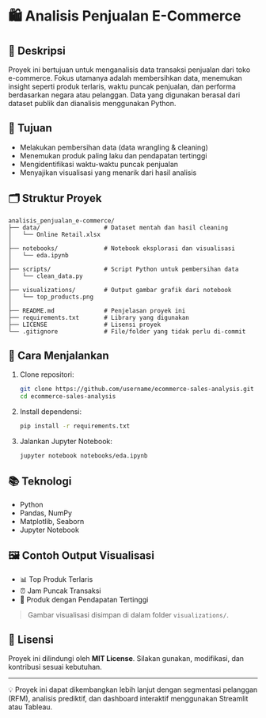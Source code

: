 # 🛍️ Analisis Penjualan E-Commerce

## 📌 Deskripsi
Proyek ini bertujuan untuk menganalisis data transaksi penjualan dari toko e-commerce. Fokus utamanya adalah membersihkan data, menemukan insight seperti produk terlaris, waktu puncak penjualan, dan performa berdasarkan negara atau pelanggan. Data yang digunakan berasal dari dataset publik dan dianalisis menggunakan Python.

## 🎯 Tujuan
- Melakukan pembersihan data (data wrangling & cleaning)
- Menemukan produk paling laku dan pendapatan tertinggi
- Mengidentifikasi waktu-waktu puncak penjualan
- Menyajikan visualisasi yang menarik dari hasil analisis

## 🗂️ Struktur Proyek

```
analisis_penjualan_e-commerce/
├── data/                  # Dataset mentah dan hasil cleaning
│   └── Online Retail.xlsx
│
├── notebooks/             # Notebook eksplorasi dan visualisasi
│   └── eda.ipynb
│
├── scripts/               # Script Python untuk pembersihan data
│   └── clean_data.py
│
├── visualizations/        # Output gambar grafik dari notebook
│   └── top_products.png
│
├── README.md              # Penjelasan proyek ini
├── requirements.txt       # Library yang digunakan
├── LICENSE                # Lisensi proyek
└── .gitignore             # File/folder yang tidak perlu di-commit
```

## 🚀 Cara Menjalankan

1. Clone repositori:
   ```bash
   git clone https://github.com/username/ecommerce-sales-analysis.git
   cd ecommerce-sales-analysis
   ```

2. Install dependensi:
   ```bash
   pip install -r requirements.txt
   ```

3. Jalankan Jupyter Notebook:
   ```bash
   jupyter notebook notebooks/eda.ipynb
   ```

## 📚 Teknologi
- Python
- Pandas, NumPy
- Matplotlib, Seaborn
- Jupyter Notebook

## 🖼️ Contoh Output Visualisasi
- 📊 Top Produk Terlaris
- ⏰ Jam Puncak Transaksi
- 💸 Produk dengan Pendapatan Tertinggi

> Gambar visualisasi disimpan di dalam folder `visualizations/`.

## 📄 Lisensi
Proyek ini dilindungi oleh **MIT License**. Silakan gunakan, modifikasi, dan kontribusi sesuai kebutuhan.

---

💡 Proyek ini dapat dikembangkan lebih lanjut dengan segmentasi pelanggan (RFM), analisis prediktif, dan dashboard interaktif menggunakan Streamlit atau Tableau.
